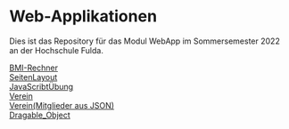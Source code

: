 # Web-Applikationen

Dies ist das Repository für das Modul WebApp im Sommersemester 2022 an der Hochschule Fulda.

[BMI-Rechner](./BMI&#32Rechner/)  
[SeitenLayout](./SeitenLayout/)  
[JavaScribtÜbung](./Javascribt/)  
[Verein](./Verein/)  
[Verein(Mitglieder aus JSON)](./Verein(Mitglieder&#32aus&#32JSON)/)  
[Dragable_Object](./Dragable_Object/)  

